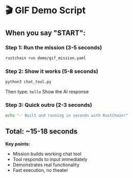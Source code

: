 # 🎬 GIF Demo Script

## When you say "START":

### Step 1: Run the mission (3-5 seconds)
```bash
rustchain run demo/gif_mission.yaml
```

### Step 2: Show it works (5-8 seconds)
```bash
python3 chat_tool.py
```
Then type: `hello`
Show the AI response

### Step 3: Quick outro (2-3 seconds)
```bash
echo "✅ Built and running in seconds with RustChain!"
```

## Total: ~15-18 seconds

**Key points:**
- Mission builds working chat tool
- Tool responds to input immediately  
- Demonstrates real functionality
- Fast execution, no theater